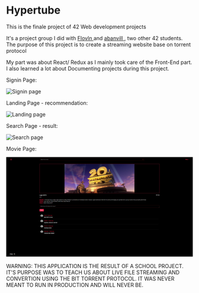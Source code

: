 Hypertube
=================

This is the finale project of 42 Web development projects

It's a project group I did with <a href="https://github.com/Flovln">Flovln </a> and <a href="https://github.com/abanvill">abanvill </a>, two other 42 students.
The purpose of this project is to create a streaming website base on torrent protocol

My part was about React/ Redux as I mainly took care of the Front-End part.
I also learned a lot about Documenting projects during this project.


Signin Page:

![Signin page](./docs/Screenshots/signin-page.png)

Landing Page - recommendation:

![Landing page](./docs/Screenshots/recommendation-page.png)

Search Page - result:

![Search page](./docs/Screenshots/search-result-page.png)

Movie Page:

![Movie page](./docs/Screenshots/movie-play-page.png)

WARNING: THIS APPLICATION IS THE RESULT OF A SCHOOL PROJECT. IT'S PURPOSE WAS TO TEACH US ABOUT LIVE FILE STREAMING AND CONVERTION USING THE BIT TORRENT PROTOCOL. IT WAS NEVER MEANT TO RUN IN PRODUCTION AND WILL NEVER BE.
